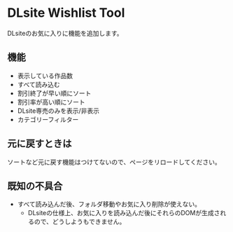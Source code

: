 # DLsite Wishlist Tool

DLsiteのお気に入りに機能を追加します。

## 機能

- 表示している作品数
- すべて読み込む
- 割引終了が早い順にソート
- 割引率が高い順にソート
- DLsite専売のみを表示/非表示
- カテゴリーフィルター

## 元に戻すときは

ソートなど元に戻す機能はつけてないので、ページをリロードしてください。

## 既知の不具合

- すべて読み込んだ後、フォルダ移動やお気に入り削除が使えない。
  - DLsiteの仕様上、お気に入りを読み込んだ後にそれらのDOMが生成されるので、どうしようもできません。
